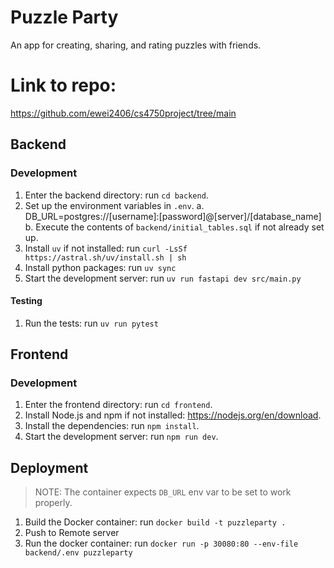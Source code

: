 # Puzzle Party

An app for creating, sharing, and rating puzzles with friends.

# Link to repo:
https://github.com/ewei2406/cs4750project/tree/main

## Backend

### Development
1. Enter the backend directory: run `cd backend`.
2. Set up the environment variables in `.env`.
    a. DB_URL=postgres://[username]:[password]@[server]/[database_name]
    b. Execute the contents of `backend/initial_tables.sql` if not already set up.
3. Install `uv` if not installed: run `curl -LsSf https://astral.sh/uv/install.sh | sh`
4. Install python packages: run `uv sync`
5. Start the development server: run `uv run fastapi dev src/main.py`

#### Testing
1. Run the tests: run `uv run pytest`

## Frontend

### Development
1. Enter the frontend directory: run `cd frontend`.
2. Install Node.js and npm if not installed: https://nodejs.org/en/download.
3. Install the dependencies: run `npm install`.
4. Start the development server: run `npm run dev`.

## Deployment
> NOTE: The container expects `DB_URL` env var to be set to work properly.
1. Build the Docker container: run `docker build -t puzzleparty .`
2. Push to Remote server
3. Run the docker container: run `docker run -p 30080:80 --env-file backend/.env puzzleparty`